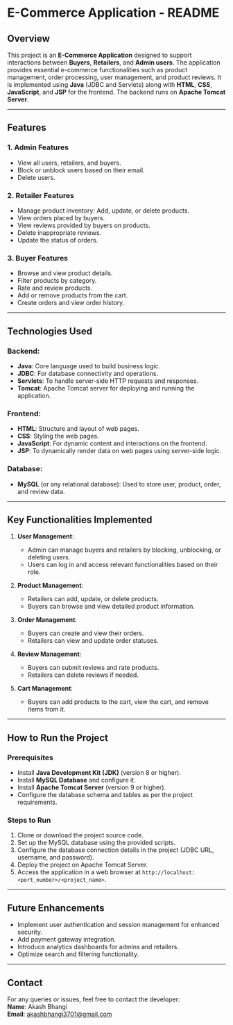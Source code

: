 # E-Commerce Application - README  

## Overview  
This project is an **E-Commerce Application** designed to support interactions between **Buyers**, **Retailers**, and **Admin users**. The application provides essential e-commerce functionalities such as product management, order processing, user management, and product reviews. It is implemented using **Java** (JDBC and Servlets) along with **HTML**, **CSS**, **JavaScript**, and **JSP** for the frontend. The backend runs on **Apache Tomcat Server**.  

---

## Features  

### 1. **Admin Features**  
- View all users, retailers, and buyers.  
- Block or unblock users based on their email.  
- Delete users.  

### 2. **Retailer Features**  
- Manage product inventory: Add, update, or delete products.  
- View orders placed by buyers.  
- View reviews provided by buyers on products.  
- Delete inappropriate reviews.  
- Update the status of orders.  

### 3. **Buyer Features**  
- Browse and view product details.  
- Filter products by category.  
- Rate and review products.  
- Add or remove products from the cart.  
- Create orders and view order history.  

---

## Technologies Used  

### Backend:  
- **Java**: Core language used to build business logic.  
- **JDBC**: For database connectivity and operations.  
- **Servlets**: To handle server-side HTTP requests and responses.  
- **Tomcat**: Apache Tomcat server for deploying and running the application.  

### Frontend:  
- **HTML**: Structure and layout of web pages.  
- **CSS**: Styling the web pages.  
- **JavaScript**: For dynamic content and interactions on the frontend.  
- **JSP**: To dynamically render data on web pages using server-side logic.  

### Database:  
- **MySQL** (or any relational database): Used to store user, product, order, and review data.  

---

## Key Functionalities Implemented  

1. **User Management**:  
   - Admin can manage buyers and retailers by blocking, unblocking, or deleting users.  
   - Users can log in and access relevant functionalities based on their role.  

2. **Product Management**:  
   - Retailers can add, update, or delete products.  
   - Buyers can browse and view detailed product information.  

3. **Order Management**:  
   - Buyers can create and view their orders.  
   - Retailers can view and update order statuses.  

4. **Review Management**:  
   - Buyers can submit reviews and rate products.  
   - Retailers can delete reviews if needed.  

5. **Cart Management**:  
   - Buyers can add products to the cart, view the cart, and remove items from it.  

---

## How to Run the Project  

### Prerequisites  
- Install **Java Development Kit (JDK)** (version 8 or higher).  
- Install **MySQL Database** and configure it.  
- Install **Apache Tomcat Server** (version 9 or higher).  
- Configure the database schema and tables as per the project requirements.  

### Steps to Run  
1. Clone or download the project source code.  
2. Set up the MySQL database using the provided scripts.  
3. Configure the database connection details in the project (JDBC URL, username, and password).  
4. Deploy the project on Apache Tomcat Server.  
5. Access the application in a web browser at `http://localhost:<port_number>/<project_name>`.  

---

## Future Enhancements  
- Implement user authentication and session management for enhanced security.  
- Add payment gateway integration.  
- Introduce analytics dashboards for admins and retailers.  
- Optimize search and filtering functionality.  

---

## Contact  
For any queries or issues, feel free to contact the developer:  
**Name**: Akash Bhangi  
**Email**: akashbhangi3701@gmail.com
